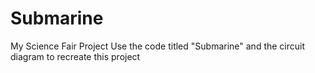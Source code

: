 # Submarine
My Science Fair Project
Use the code titled "Submarine" and the circuit diagram to recreate this project
